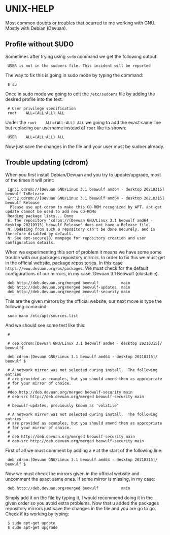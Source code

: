 # UNIX-HELP
Most common doubts or troubles that ocurred to me working with GNU. Mostly with Debian (Devuan).

## Profile without SUDO
Sometimes after trying using `sudo` command we get the following output:

     USER is not in the sudoers file. This incident will be reported
 
The way to fix this is going in sudo mode by typing the command:
 
     $ su
 
Once in sudo mode we going to edit the `/etc/sudoers` file by adding the desired profile into the text.
 
     # User privilege specification
     root    ALL=(ALL:ALL) ALL
 
Under the `root    ALL=(ALL:ALL) ALL` we going to add the exact same line but replacing our username instead of `root` like its shown:

     USER    ALL=(ALL:ALL) ALL

Now just save the changes in the file and your user must be sudoer already.

## Trouble updating (cdrom)
When you first install Debian/Devuan and you try to update/upgrade, most of the times it will print:

     Ign:1 cdrom://[Devuan GNU/Linux 3.1 beowulf amd64 - desktop 20210315] beowulf InRelease
     Err:2 cdrom://[Devuan GNU/Linux 3.1 beowulf amd64 - desktop 20210315] beowulf Release
      Please use apt-cdrom to make this CD-ROM recognized by APT. apt-get update cannot be used to add new CD-ROMs
     Reading package lists... Done
     E: The repository 'cdrom://[Devuan GNU/Linux 3.1 beowulf amd64 - desktop 20210315] beowulf Release' does not have a Release file.
     N: Updating from such a repository can't be done securely, and is therefore disabled by default.
     N: See apt-secure(8) manpage for repository creation and user configuration details.

When we experimenting this sort of problem it means we have some some trouble with our packages repoistory mirrors. In order to fix this we must get in the official website, package repositories. In this case `https://www.devuan.org/os/packages`. We must check for the default configurations of our mirrors, in my case `Devuan 3.1 Beowulf (oldstable).

     deb http://deb.devuan.org/merged beowulf          main
     deb http://deb.devuan.org/merged beowulf-updates  main
     deb http://deb.devuan.org/merged beowulf-security main

This are the given mirrors by the official website, our next move is type the following command:

     sudo nano /etc/apt/sources.list

And we should see some test like this:

     # 

     # deb cdrom:[Devuan GNU/Linux 3.1 beowulf amd64 - desktop 20210315]/ beowulf$

     deb cdrom:[Devuan GNU/Linux 3.1 beowulf amd64 - desktop 20210315]/ beowulf $

     # A network mirror was not selected during install.  The following entries
     # are provided as examples, but you should amend them as appropriate
     # for your mirror of choice.
     #
     #deb http://deb.devuan.org/merged beowulf-security main
     # deb-src http://deb.devuan.org/merged beowulf-security main

     # beowulf-updates, previously known as 'volatile'
     
     # A network mirror was not selected during install.  The following entries
     # are provided as examples, but you should amend them as appropriate
     # for your mirror of choice.
     #
     # deb http://deb.devuan.org/merged beowulf-security main
     # deb-src http://deb.devuan.org/merged beowulf-security main

First of all we must comment by adding a `#` at the start of the following line:

     deb cdrom:[Devuan GNU/Linux 3.1 beowulf amd64 - desktop 20210315]/ beowulf $

Now we must check the mirrors given in the official website and uncomment the exact same ones. If some mirror is missing, in my case:

     deb http://deb.devuan.org/merged beowulf          main

Simply add it on the file by typing it, I would recommend doing it in the given order so you avoid extra problems. Now that u added the packages repository mirrors just save the changes in the file and you are go to go. Check if its working by typing:

     $ sudo apt-get update
     $ sudo apt-get upgrade
